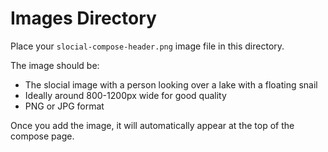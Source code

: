 # Images Directory

Place your `slocial-compose-header.png` image file in this directory.

The image should be:
- The slocial image with a person looking over a lake with a floating snail
- Ideally around 800-1200px wide for good quality
- PNG or JPG format

Once you add the image, it will automatically appear at the top of the compose page.

